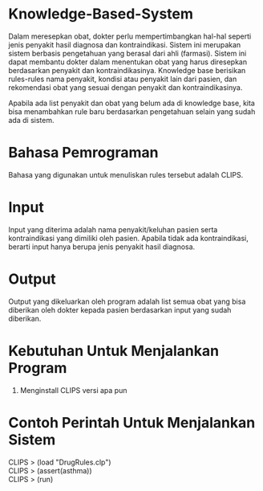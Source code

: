 # Knowledge-Based-System
Dalam meresepkan obat, dokter perlu mempertimbangkan hal-hal seperti jenis penyakit hasil diagnosa dan kontraindikasi. Sistem ini merupakan sistem berbasis pengetahuan yang berasal dari ahli (farmasi). Sistem ini dapat membantu dokter dalam menentukan obat yang harus diresepkan berdasarkan penyakit dan kontraindikasinya. Knowledge base berisikan rules-rules nama penyakit, kondisi atau penyakit lain dari pasien, dan rekomendasi obat yang sesuai dengan penyakit dan kontraindikasinya. <br />

Apabila ada list penyakit dan obat yang belum ada di knowledge base, kita bisa menambahkan rule baru berdasarkan pengetahuan selain yang sudah ada di sistem.

# Bahasa Pemrograman
Bahasa yang digunakan untuk menuliskan rules tersebut adalah CLIPS.

# Input
Input yang diterima adalah nama penyakit/keluhan pasien serta kontraindikasi yang dimiliki oleh pasien. Apabila tidak ada kontraindikasi, berarti input hanya berupa jenis penyakit hasil diagnosa.

# Output
Output yang dikeluarkan oleh program adalah list semua obat yang bisa diberikan oleh dokter kepada pasien berdasarkan input yang sudah diberikan.

# Kebutuhan Untuk Menjalankan Program
1. Menginstall CLIPS versi apa pun

# Contoh Perintah Untuk Menjalankan Sistem
CLIPS > (load "DrugRules.clp") <br />
CLIPS > (assert(asthma)) <br />
CLIPS > (run)
